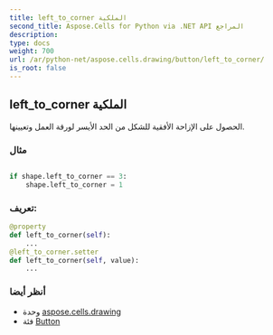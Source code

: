 ```yaml
---
title: left_to_corner الملكية
second_title: Aspose.Cells for Python via .NET API المراجع
description:
type: docs
weight: 700
url: /ar/python-net/aspose.cells.drawing/button/left_to_corner/
is_root: false
---
```

##  left_to_corner الملكية

الحصول على الإزاحة الأفقية للشكل من الحد الأيسر لورقة العمل وتعيينها.

###  مثال

```python

if shape.left_to_corner == 3:
    shape.left_to_corner = 1

```
###  تعريف:
```python
@property
def left_to_corner(self):
    ...
@left_to_corner.setter
def left_to_corner(self, value):
    ...
```

###  أنظر أيضا
* وحدة [aspose.cells.drawing](../../)
* فئة [Button](/cells/ar/python-net/aspose.cells.drawing/button)

